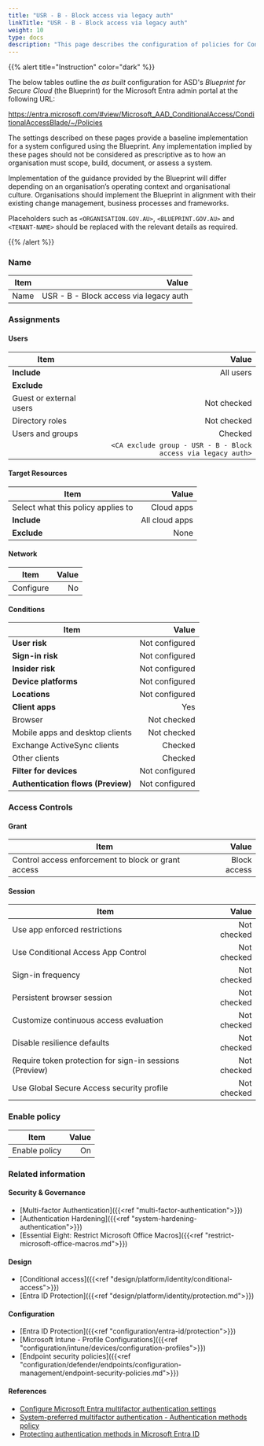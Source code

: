 ```yaml
---
title: "USR - B - Block access via legacy auth"
linkTitle: "USR - B - Block access via legacy auth"
weight: 10
type: docs
description: "This page describes the configuration of policies for Conditional Access within Microsoft Entra ID associated with systems built according to the guidance provided by ASD's Blueprint for Secure Cloud."
---
```


{{% alert title="Instruction" color="dark" %}}

The below tables outline the *as built* configuration for ASD's *Blueprint for Secure Cloud* (the Blueprint) for the Microsoft Entra admin portal at the following URL:

<https://entra.microsoft.com/#view/Microsoft_AAD_ConditionalAccess/ConditionalAccessBlade/~/Policies>

The settings described on these pages provide a baseline implementation for a system configured using the Blueprint. Any implementation implied by these pages should not be considered as prescriptive as to how an organisation must scope, build, document, or assess a system.

Implementation of the guidance provided by the Blueprint will differ depending on an organisation’s operating context and organisational culture. Organisations should implement the Blueprint in alignment with their existing change management, business processes and frameworks.

Placeholders such as `<ORGANISATION.GOV.AU>`, `<BLUEPRINT.GOV.AU>` and `<TENANT-NAME>` should be replaced with the relevant details as required.

{{% /alert %}}

### Name

| Item |                                  Value |
| ---- | -------------------------------------: |
| Name | USR - B - Block access via legacy auth |

### Assignments

#### Users

| Item                    |                                                         Value |
| ----------------------- | ------------------------------------------------------------: |
| **Include**             |                                                     All users |
| **Exclude**             |                                                               |
| Guest or external users |                                                   Not checked |
| Directory roles         |                                                   Not checked |
| Users and groups        |                                                       Checked |
|                         | `<CA exclude group - USR - B - Block access via legacy auth>` |

#### Target Resources

| Item                               |          Value |
| ---------------------------------- | -------------: |
| Select what this policy applies to |     Cloud apps |
| **Include**                        | All cloud apps |
| **Exclude**                        |           None |

#### Network

| Item      | Value |
| --------- | ----: |
| Configure |    No |

#### Conditions

| Item                               |          Value |
| ---------------------------------- | -------------: |
| **User risk**                      | Not configured |
| **Sign-in risk**                   | Not configured |
| **Insider risk**                   | Not configured |
| **Device platforms**               | Not configured |
| **Locations**                      | Not configured |
| **Client apps**                    |            Yes |
| Browser                            |    Not checked |
| Mobile apps and desktop clients    |    Not checked |
| Exchange ActiveSync clients        |        Checked |
| Other clients                      |        Checked |
| **Filter for devices**             | Not configured |
| **Authentication flows (Preview)** | Not configured |

### Access Controls

#### Grant

| Item                                                |        Value |
| --------------------------------------------------- | -----------: |
| Control access enforcement to block or grant access | Block access |

#### Session

| Item                                                    |       Value |
| ------------------------------------------------------- | ----------: |
| Use app enforced restrictions                           | Not checked |
| Use Conditional Access App Control                      | Not checked |
| Sign-in frequency                                       | Not checked |
| Persistent browser session                              | Not checked |
| Customize continuous access evaluation                  | Not checked |
| Disable resilience defaults                             | Not checked |
| Require token protection for sign-in sessions (Preview) | Not checked |
| Use Global Secure Access security profile               | Not checked |

### Enable policy

| Item          | Value |
| ------------- | ----: |
| Enable policy |    On |

### Related information

#### Security & Governance

* [Multi-factor Authentication]({{<ref "multi-factor-authentication">}})
* [Authentication Hardening]({{<ref "system-hardening-authentication">}})
* [Essential Eight: Restrict Microsoft Office Macros]({{<ref "restrict-microsoft-office-macros.md">}})

#### Design

* [Conditional access]({{<ref "design/platform/identity/conditional-access">}})
* [Entra ID Protection]({{<ref "design/platform/identity/protection.md">}})

#### Configuration

* [Entra ID Protection]({{<ref "configuration/entra-id/protection">}})
* [Microsoft Intune - Profile Configurations]({{<ref "configuration/intune/devices/configuration-profiles">}})
* [Endpoint security policies]({{<ref "configuration/defender/endpoints/configuration-management/endpoint-security-policies.md">}})

#### References

* [Configure Microsoft Entra multifactor authentication settings](https://learn.microsoft.comentra/identity/authentication/howto-mfa-mfasettings)
* [System-preferred multifactor authentication - Authentication methods policy](https://learn.microsoft.com/entra/identity/authentication/concept-system-preferred-multifactor-authentication)
* [Protecting authentication methods in Microsoft Entra ID](https://learn.microsoft.com/entra/identity/authentication/concept-authentication-default-enablement)
